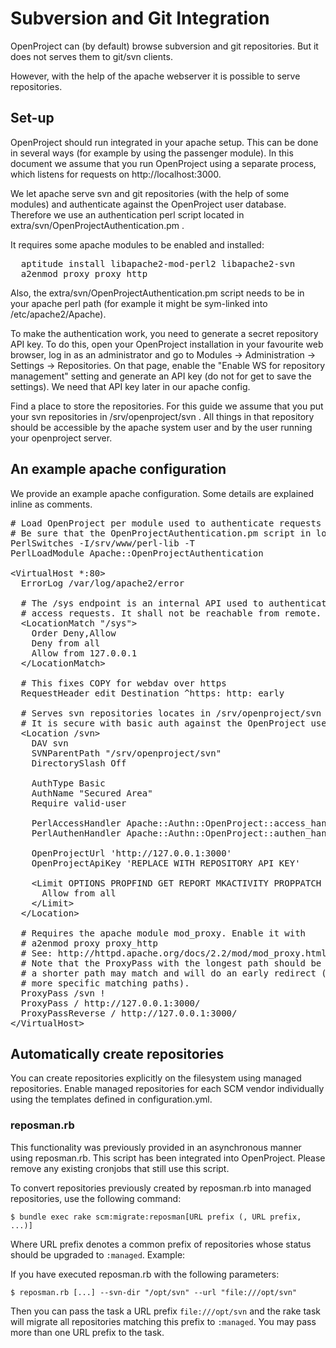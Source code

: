 # Subversion and Git Integration

OpenProject can (by default) browse subversion and git repositories.
But it does not serves them to git/svn clients.

However, with the help of the apache webserver it is possible to serve repositories.

## Set-up

OpenProject should run integrated in your apache setup. This can be done in several ways
(for example by using the passenger module).
In this document we assume that you run OpenProject using a separate process, which listens
for requests on http://localhost:3000.

We let apache serve svn and git repositories (with the help of some modules) and
authenticate against the OpenProject user database.
Therefore we use an authentication perl script located in extra/svn/OpenProjectAuthentication.pm .

It requires some apache modules to be enabled and installed:

<pre>
  aptitude install libapache2-mod-perl2 libapache2-svn
  a2enmod proxy proxy_http
</pre>

Also, the extra/svn/OpenProjectAuthentication.pm script needs to be in your apache perl path
(for example it might be sym-linked into /etc/apache2/Apache).

To make the authentication work, you need to generate a secret repository API key. To do this, open
your OpenProject installation in your favourite web browser, log in as an administrator and go to
Modules -> Administration -> Settings -> Repositories.
On that page, enable the "Enable WS for repository management" setting and generate an API key (do not
for get to save the settings). We need that API key later in our apache config.

Find a place to store the repositories. For this guide we assume that you put your svn repositories in
/srv/openproject/svn . All things in that repository should be accessible by the apache system user and
by the user running your openproject server. 

## An example apache configuration

We provide an example apache configuration. Some details are explained inline as comments.

<pre>
# Load OpenProject per module used to authenticate requests against the user database.
# Be sure that the OpenProjectAuthentication.pm script in located in your perl path.
PerlSwitches -I/srv/www/perl-lib -T
PerlLoadModule Apache::OpenProjectAuthentication

&lt;VirtualHost *:80&gt;
  ErrorLog /var/log/apache2/error

  # The /sys endpoint is an internal API used to authenticate repository
  # access requests. It shall not be reachable from remote.
  &lt;LocationMatch "/sys"&gt;
    Order Deny,Allow
    Deny from all
    Allow from 127.0.0.1
  &lt;/LocationMatch&gt;

  # This fixes COPY for webdav over https
  RequestHeader edit Destination ^https: http: early

  # Serves svn repositories locates in /srv/openproject/svn via WebDAV
  # It is secure with basic auth against the OpenProject user database.
  &lt;Location /svn&gt;
    DAV svn
    SVNParentPath "/srv/openproject/svn"
    DirectorySlash Off

    AuthType Basic
    AuthName "Secured Area"
    Require valid-user

    PerlAccessHandler Apache::Authn::OpenProject::access_handler
    PerlAuthenHandler Apache::Authn::OpenProject::authen_handler

    OpenProjectUrl 'http://127.0.0.1:3000'
    OpenProjectApiKey 'REPLACE WITH REPOSITORY API KEY'

    &lt;Limit OPTIONS PROPFIND GET REPORT MKACTIVITY PROPPATCH PUT CHECKOUT MKCOL MOVE COPY DELETE LOCK UNLOCK MERGE&gt;
      Allow from all
    &lt;/Limit&gt;
  &lt;/Location&gt;

  # Requires the apache module mod_proxy. Enable it with
  # a2enmod proxy proxy_http
  # See: http://httpd.apache.org/docs/2.2/mod/mod_proxy.html#ProxyPass
  # Note that the ProxyPass with the longest path should be listed first, otherwise
  # a shorter path may match and will do an early redirect (without looking for other
  # more specific matching paths).
  ProxyPass /svn !
  ProxyPass / http://127.0.0.1:3000/
  ProxyPassReverse / http://127.0.0.1:3000/
&lt;/VirtualHost&gt;
</pre>

## Automatically create repositories

You can create repositories explicitly on the filesystem using managed repositories.
Enable managed repositories for each SCM vendor individually using the templates
defined in configuration.yml.

### reposman.rb

This functionality was previously provided in an asynchronous manner using reposman.rb.
This script has been integrated into OpenProject.
Please remove any existing cronjobs that still use this script.

To convert repositories previously created by reposman.rb into managed repositories,
use the following command:

    $ bundle exec rake scm:migrate:reposman[URL prefix (, URL prefix, ...)]

Where URL prefix denotes a common prefix of repositories whose status should be upgraded to `:managed`.
Example:

If you have executed reposman.rb with the following parameters:

    $ reposman.rb [...] --svn-dir "/opt/svn" --url "file:///opt/svn"

Then you can pass the task a URL prefix `file:///opt/svn` and the rake task will migrate all repositories
matching this prefix to `:managed`.
You may pass more than one URL prefix to the task.
   

